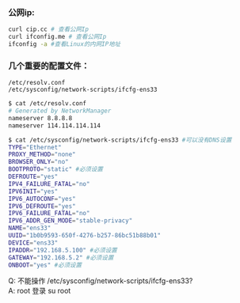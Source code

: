 


### 公网ip:
```bash
curl cip.cc # 查看公网Ip
curl ifconfig.me # 查看公网Ip
ifconfig -a #查看Linux的内网IP地址
```

### 几个重要的配置文件：
```/etc/resolv.conf ```  
```/etc/sysconfig/network-scripts/ifcfg-ens33```
```bash
$ cat /etc/resolv.conf 
# Generated by NetworkManager
nameserver 8.8.8.8
nameserver 114.114.114.114

$ cat /etc/sysconfig/network-scripts/ifcfg-ens33 #可以没有DNS设置
TYPE="Ethernet"
PROXY_METHOD="none"
BROWSER_ONLY="no"
BOOTPROTO="static" #必须设置
DEFROUTE="yes"
IPV4_FAILURE_FATAL="no"
IPV6INIT="yes"
IPV6_AUTOCONF="yes"
IPV6_DEFROUTE="yes"
IPV6_FAILURE_FATAL="no"
IPV6_ADDR_GEN_MODE="stable-privacy"
NAME="ens33"
UUID="1b0b9593-650f-4276-b257-86bc51b88b01"
DEVICE="ens33"
IPADDR="192.168.5.100" #必须设置
GATEWAY="192.168.5.2" #必须设置
ONBOOT="yes" #必须设置
```


Q: 不能操作 /etc/sysconfig/network-scripts/ifcfg-ens33?   
A: root 登录 su root